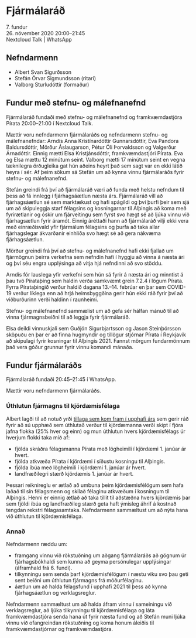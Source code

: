 # Fjármálaráð

7\. fundur  
26\. nóvember 2020 20:00–21:45  
Nextcloud Talk | WhatsApp

## Nefndarmenn

* Albert Svan Sigurðsson
* Stefán Örvar Sigmundsson (ritari)
* Valborg Sturludóttir (formaður)

## Fundur með stefnu- og málefnanefnd

Fjármálaráð fundaði með stefnu- og málefnanefnd og framkvæmdastjóra Pírata 20:00–21:00 í Nextcloud Talk.

Mættir voru nefndarmenn fjármálaráðs og nefndarmenn stefnu- og málefnanefndar: Arndís Anna Kristínardóttir Gunnarsdóttir, Eva Pandora Baldursdóttir, Mörður Áslaugarson, Pétur Óli Þorvaldsson og Valgerður Árnadóttir. Einnig mætti Elsa Kristjánsdóttir, framkvæmdastjóri Pírata. Eva og Elsa mættu 12 mínútum seint. Valborg mætti 17 mínútum seint en vegna tæknilegra örðugleika gat hún aðeins heyrt það sem sagt var en ekki látið heyra í sér. Af þeim sökum sá Stefán um að kynna vinnu fjármálaráðs fyrir stefnu- og málefnanefnd.

Stefán greindi frá því að fjármálaráð væri að funda með helstu nefndum til þess að fá innlegg í fjárhagsáætlun næsta árs. Fjármálaráð vill að fjárhagsáætlun sé sem marktækust og hafi spágildi og því þurfi þeir sem sjá um að skipuleggja starf félagsins og kosningarnar til Alþingis að koma með fyrirætlanir og óskir um fjárveitingu sem fyrst svo hægt sé að ljúka vinnu við fjárhagsætlun fyrir áramót. Einnig áréttaði hann að fjármálaráð vilji ekki vera með einræðisvald yfir fjármálum félagsins og þurfa að taka allar fjárhagslegar ákvarðanir einhliða svo hægt sé að gera nákvæma fjárhagsáætlun.

Mörður greindi frá því að stefnu- og málefnanefnd hafi ekki fjallað um fjármögnun þeirra verkefna sem nefndin hafi í hyggju að vinna á næsta ári og því séu engra upplýsinga að vitja hjá nefndinni að svo stöddu.

Arndís fór lauslega yfir verkefni sem hún sá fyrir á næsta ári og minntist á þau tvö Pírataþing sem haldin verða samkvæmt grein 7.2.4 í lögum Pírata. Fyrra Pírataþingið verður haldið dagana 13.–14. febrúar en þar sem COVID-19 verður líklega enn að hrjá heimsbyggðina gerir hún ekki ráð fyrir því að viðburðurinn verði haldinn í raunheimi.

Stefnu- og málefnanefnd sammælist um að gefa sér hálfan mánuð til að vinna fjármagnsbeiðni til að leggja fyrir fjármálaráð.

Elsa deildi vinnuskjali sem Guðjón Sigurbjartsson og Jason Steinþórsson sköpuðu en þar er að finna hugmyndir og tillögur stjórnar Pírata í Reykjavík að skipulagi fyrir kosningar til Alþingis 2021. Fannst mörgum fundarmönnum það vera góður grunnur fyrir vinnu komandi mánaða.

## Fundur fjármálaráðs

Fjármálaráð fundaði 20:45–21:45 í WhatsApp.

Mættir voru nefndarmenn fjármálaráðs.

### Úthlutun fjármagns til kjördæmisfélaga

Albert lagði til að notuð yrði [tillaga sem kom fram í upphafi árs](https://x.piratar.is/polity/1/issue/425/) sem gerir ráð fyrir að sú upphæð sem úthlutað verður til kjördæmanna verði skipt í fjóra jafna flokka (25% hver og einn) og mun úthlutun hvers kjördæmisfélags úr hverjum flokki taka mið af:

* fjölda skráðra félagsmanna Pírata með lögheimili í kjördæmi 1. janúar ár hvert.
* fjölda atkvæða Pírata í kjördæmi í síðustu kosningu til Alþingis.
* fjölda íbúa með lögheimili í kjördæmi 1. janúar ár hvert.
* landfræðilegri stærð kjördæmis 1. janúar ár hvert.

Þessari reiknireglu er ætlað að umbuna þeim kjördæmisfélögum sem hafa laðað til sín félagsmenn og skilað félaginu atkvæðum í kosningum til Alþingis. Henni er einnig ætlað að taka tillit til aðstæðna hvers kjördæmis þar sem fjöldi íbúa og landfræðileg stærð geta haft ýmisleg áhrif á kostnað tengdan rekstri félagasamtaka. Nefndarmenn sammæltust um að nýta hana við úthlutun til kjördæmisfélaga.

### Annað

Nefndarmenn ræddu um:

* framgang vinnu við rökstuðning um aðgang fjármálaráðs að gögnum úr fjárhagsbókhaldi sem kunna að geyma persónulegar upplýsingar (áframhald frá 6. fundi).
* tilkynningu sem senda þarf kjördæmisfélögum í næstu viku svo þau geti sent beiðni um úthlutun fjármagns frá móðurfélaginu.
* áætlun um að halda félagsfund í upphafi 2021 til þess að kynna fjárhagsáætlun og verklagsreglur.

Nefndarmenn sammæltust um að halda áfram vinnu í sameiningu við verklagsreglur, að ljúka tilkynningu til kjördæmisfélaga og láta framkvæmdastjóra senda hana út fyrir næsta fund og að Stefán muni ljúka vinnu við ofangreindan rökstuðning og koma honum áleiðis til framkvæmdastjórnar og framkvæmdastjóra.